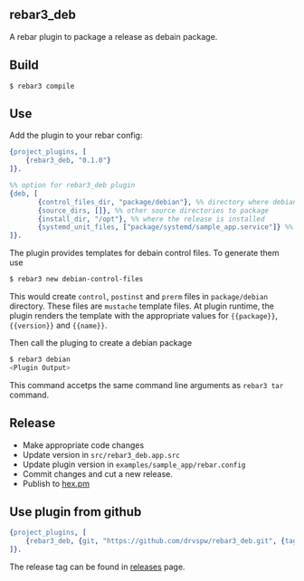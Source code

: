 ## rebar3_deb
A rebar plugin to package a release as debain package.


## Build
```
$ rebar3 compile
```

## Use
Add the plugin to your rebar config:
```erlang
{project_plugins, [
	{rebar3_deb, "0.1.0"}
]}.

%% option for rebar3_deb plugin
{deb, [
       {control_files_dir, "package/debian"}, %% directory where debian control files are present
       {source_dirs, []}, %% other source directories to package
       {install_dir, "/opt"}, %% where the release is installed
       {systemd_unit_files, ["package/systemd/sample_app.service"]} %% optionally package a systemd unit file
]}.
```

The plugin provides templates for debain control files. To generate them use
```bash
$ rebar3 new debian-control-files
```
This would create `control`, `postinst` and `prerm` files in `package/debian` directory. These files are `mustache` template files. At plugin runtime, the plugin renders the template with the appropriate values for `{{package}}`, `{{version}}` and `{{name}}`.


Then call the pluging to create a debian package
```bash
$ rebar3 debian
<Plugin Output>
```
This command accetps the same command line arguments as `rebar3 tar` command.

## Release
- Make appropriate code changes
- Update version in `src/rebar3_deb.app.src`
- Update plugin version in `examples/sample_app/rebar.config`
- Commit changes and cut a new release.
- Publish to [hex.pm](https://hex.pm)

## Use plugin from github
```erlang
{project_plugins, [
	{rebar3_deb, {git, "https://github.com/drvspw/rebar3_deb.git", {tag, "<release tag>"}}}
]}.
```
The release tag can be found in [releases](https://github.com/drvspw/rebar3_deb/releases) page.
